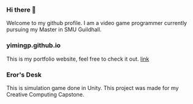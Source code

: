 ### Hi there 👋
Welcome to my github profile. I am a video game programmer currently pursuing my Master in SMU Guildhall.

### yimingp.github.io
This is my portfolio website, feel free to check it out. [link](yimingp.github.io)

### Eror's Desk
This is simulation game done in Unity. This project was made for my Creative Computing Capstone. 

